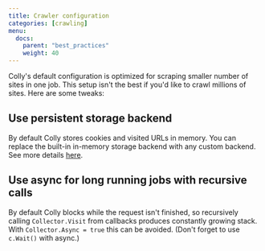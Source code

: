 ```yaml
---
title: Crawler configuration
categories: [crawling]
menu:
  docs:
    parent: "best_practices"
    weight: 40
---
```


Colly's default configuration is optimized for scraping smaller number of sites in one job. This setup isn't the best if you'd like to crawl millions of sites. Here are some tweaks:


## Use persistent storage backend

By default Colly stores cookies and visited URLs in memory. You can replace the built-in in-memory storage backend with any custom backend. See more details [here](https://godoc.org/github.com/gocolly/colly/storage).


## Use async for long running jobs with recursive calls

By default Colly blocks while the request isn't finished, so recursively calling `Collector.Visit` from callbacks produces constantly growing stack. With `Collector.Async = true` this can be avoided.
(Don't forget to use `c.Wait()` with async.)
